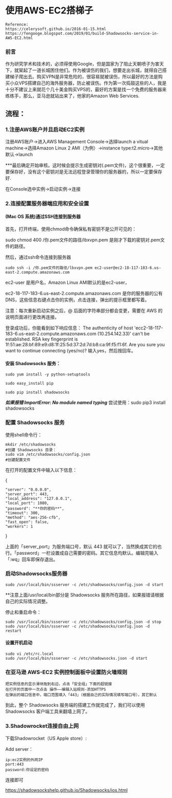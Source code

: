 
# 使用AWS-EC2搭梯子
    Reference: 
    https://celerysoft.github.io/2016-01-15.html
    https://fengooge.blogspot.com/2019/01/build-Shadowsocks-service-in-AWS-EC2.html
### 前言
作为研究学术和技术的，必须得使用Google，但是国家为了阻止天朝喷子为害天下，就架起了一道长城困住他们。作为被误伤的我们，想要走出长城，就得自己搭建梯子爬出去。购买VPN是非常危险的，很容易就被误伤，所以最好的方法是购买小众VPS搭建自己的海外服务器，防止被误伤。作为第一次捣鼓这些的人，我是十分不建议上来就花个几十美金购买VPS的，最好的方案是找一个免费的服务器来练练手，那么，亚马逊就站出来了，他家的Amazon Web Services.
## 流程：
### 1.注册AWS账户并且启动EC2实例
注册AWS账户->进入AWS Management Console->选择launch a vitual machine->选择Amazon Linux 2 AMI（为例）->instance type:t2.micro->其他默认->launch

***最后确定开始审核。这时候会提示生成密钥对(.pem文件)，这个很重要，一定要保存好，没有这个密钥对是无法远程登录管理你的服务器的，所以一定要保存好.

在Console选中实例->启动实例->连接

### 2.连接配置服务器端应用和安全设置
#### (Mac OS 系统)通过SSH连接到服务器

首先，打开终端，使用chmod命令确保私有密钥不是公开可见的：

sudo chmod 400 /你.pem文件的路径/lbxvpn.pem 是刚才下载的密钥对.pem文件的路径。

然后，通过ssh命令连接到服务器

    sudo ssh -i /你.pem文件的路径/lbxvpn.pem ec2-user@ec2-18-117-183-6.us-east-2.compute.amazonaws.com
ec2-user 是用户名，Amazon Linux AMI默认的是ec2-user，

ec2-18-117-183-6.us-east-2.compute.amazonaws.com 是你的服务器的公有DNS，这些信息右键点击你的实例，点击连接，弹出的提示框里都写着。

注意：每次重新启动实例之后，@ 后面的字符串部分都会变更，需要在 AWS 的说明页面进行更改再连接。

登录成功后，你能看到如下响应信息：
The authenticity of host 'ecc2-18-117-183-6.us-east-2.compute.amazonaws.com (10.254.142.33)'
can't be established.
RSA key fingerprint is 1f:51:ae:28:bf:89:e9:d8:1f:25:5d:37:2d:7d:b8:ca:9f:f5:f1:6f.
Are you sure you want to continue connecting (yes/no)?
输入yes，然后按回车。

#### 安装 Shadowsocks 服务：

    sudo yum install -y python-setuptools
    
    sudo easy_install pip
    
    sudo pip install shadowsocks

***如果报错 ImportError: No module named typing*** 尝试使用：sudo pip3 install shadowsocks

### 配置 Shadowsocks 服务
使用shell命令行：

    mkdir /etc/shadowsocks 
    #创建 Shadowsocks 目录：
    sudo vim /etc/shadowsocks/config.json
    #创建配置文件

在打开的配置文件中输入以下信息：

{

    "server": "0.0.0.0",
    "server_port": 443,
    "local_address": "127.0.0.1",
    "local_port": 1080,
    "password": "**你的密码**",
    "timeout": 300,
    "method": "aes-256-cfb",
    "fast_open": false,
    "workers": 1
}

上面的「server_port」为服务端口号，默认 443 就可以了，当然换成其它的也行。「password」一栏设置成自己需要的密码。其它信息均默认。编辑完输入「:wq」回车即保存退出。

### 启动Shadowsocks服务器
    sudo /usr/local/bin/ssserver -c /etc/shadowsocks/config.json -d start

**注意上面/usr/local/bin部分是 Shadowsocks 服务所在路径，如果报错请根据自己的实际情况调整。

停止和重启命令：

    sudo /usr/local/bin/ssserver -c /etc/shadowsocks/config.json -d stop
    sudo /usr/local/bin/ssserver -c /etc/shadowsocks/config.json -d restart

#### 设置开机启动

    sudo vi /etc/rc.local
    sudo /usr/local/bin/ssserver -c /etc/shadowsocks.json -d start

### 在亚马逊 AWS-EC2 实例控制面板中设置防火墙规则
    把实例信息的显示滑块拖到右边，点击「安全组」下面的超链接
    在打开的页面中一次点击 操作——编辑入站规则-添加HTTPS
    在弹出的端口信息中，端口范围填入「443」（根据自己的实际情况填写端口号），其它默认
到此，整个 Shadowsocks 服务端的搭建工作就完成了，我们可以使用 Shadowsocks 客户端工具来翻墙上网了。

### 3.Shadowrocket连接自由上网
下载Shadowrocket（US Apple store）:

Add server：

    ip:ec2实例的外网IP
    port:443
    password:你设定的密码
连接即可

https://shadowsockshelp.github.io/Shadowsocks/ios.html

